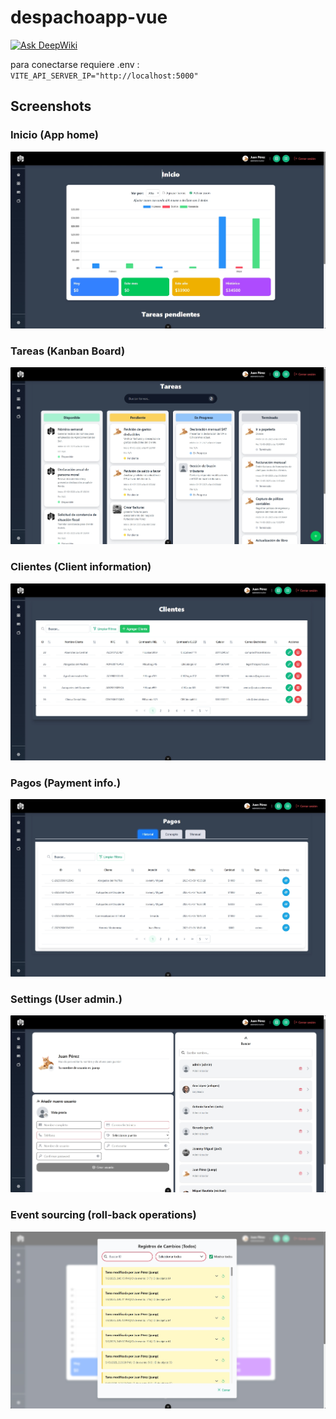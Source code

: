 # despachoapp-vue
[![Ask DeepWiki](https://deepwiki.com/badge.svg)](https://deepwiki.com/nullpoint-Software/despachoapp-vue)

para conectarse requiere .env :<br/>
`VITE_API_SERVER_IP="http://localhost:5000"`<br/>
## Screenshots

### Inicio (App home)
![Screenshot 1](https://raw.githubusercontent.com/nullpoint-Software/despachoapp-vue/refs/heads/main/sc/1.png)

### Tareas (Kanban Board)
![Screenshot 2](https://raw.githubusercontent.com/nullpoint-Software/despachoapp-vue/refs/heads/main/sc/2.png)

### Clientes (Client information)
![Screenshot 3](https://raw.githubusercontent.com/nullpoint-Software/despachoapp-vue/refs/heads/main/sc/3.png)

### Pagos (Payment info.)
![Screenshot 4](https://raw.githubusercontent.com/nullpoint-Software/despachoapp-vue/refs/heads/main/sc/4.png)

### Settings (User admin.)
![Screenshot 5](https://raw.githubusercontent.com/nullpoint-Software/despachoapp-vue/refs/heads/main/sc/5.png)

### Event sourcing (roll-back operations)
![Screenshot 6](https://raw.githubusercontent.com/nullpoint-Software/despachoapp-vue/refs/heads/main/sc/6.png)

